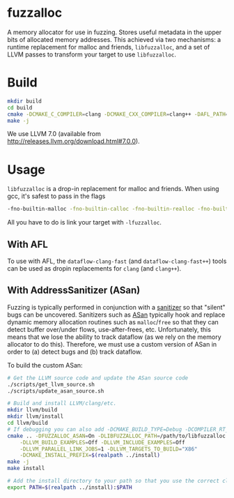 # fuzzalloc

A memory allocator for use in fuzzing. Stores useful metadata in the upper
bits of allocated memory addresses. This achieved via two mechanisms: a runtime
replacement for malloc and friends, `libfuzzalloc`, and a set of
LLVM passes to transform your target to use `libfuzzalloc`.

# Build

```bash
mkdir build
cd build
cmake -DCMAKE_C_COMPILER=clang -DCMAKE_CXX_COMPILER=clang++ -DAFL_PATH=/path/to./afl/source ..
make -j
```

We use LLVM 7.0 (available from http://releases.llvm.org/download.html#7.0.0).

# Usage

`libfuzzalloc` is a drop-in replacement for malloc and friends. When using
gcc, it's safest to pass in the flags

```bash
-fno-builtin-malloc -fno-builtin-calloc -fno-builtin-realloc -fno-builtin-free
```

All you have to do is link your target with `-lfuzzalloc`.

## With AFL

To use with AFL, the `dataflow-clang-fast` (and `dataflow-clang-fast++`) tools
can be used as dropin replacements for `clang` (and `clang++`).

## With AddressSanitizer (ASan)

Fuzzing is typically performed in conjunction with a
[sanitizer](https://github.com/google/sanitizers/wiki) so that "silent" bugs can
be uncovered. Sanitizers such as
[ASan](https://github.com/google/sanitizers/wiki/AddressSanitizer) typically
hook and replace dynamic memory allocation routines such as `malloc`/`free` so
that they can detect buffer over/under flows, use-after-frees, etc.
Unfortunately, this means that we lose the ability to track dataflow (as we
rely on the memory allocator to do this). Therefore, we must use a custom
version of ASan in order to (a) detect bugs and (b) track dataflow.

To build the custom ASan:

```bash
# Get the LLVM source code and update the ASan source code
./scripts/get_llvm_source.sh
./scripts/update_asan_source.sh

# Build and install LLVM/clang/etc.
mkdir llvm/build
mkdir llvm/install
cd llvm/build
# If debugging you can also add -DCMAKE_BUILD_TYPE=Debug -DCOMPILER_RT_DEBUG=On
cmake .. -DFUZZALLOC_ASAN=On -DLIBFUZZALLOC_PATH=/path/to/libfuzzalloc.so   \
    -DLLVM_BUILD_EXAMPLES=Off -DLLVM_INCLUDE_EXAMPLES=Off                   \
    -DLLVM_PARALLEL_LINK_JOBS=1 -DLLVM_TARGETS_TO_BUILD="X86"               \
    -DCMAKE_INSTALL_PREFIX=$(realpath ../install)
make -j
make install

# Add the install directory to your path so that you use the correct clang
export PATH=$(realpath ../install):$PATH
```
